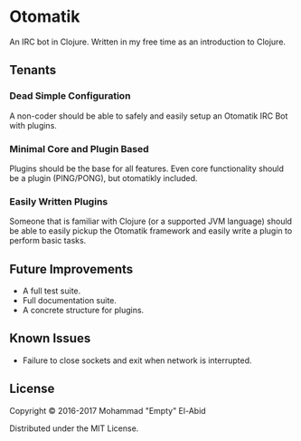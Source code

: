 # Otomatik

An IRC bot in Clojure. Written in my free time as an introduction to Clojure.

## Tenants

### Dead Simple Configuration
A non-coder should be able to safely and easily setup an
Otomatik IRC Bot with plugins.

### Minimal Core and Plugin Based
Plugins should be the base for all features. Even core
functionality should be a plugin (PING/PONG), but otomatikly included.

### Easily Written Plugins
Someone that is familiar with Clojure (or a supported JVM language)
should be able to easily pickup the Otomatik framework and easily
write a plugin to perform basic tasks.

## Future Improvements

* A full test suite.
* Full documentation suite.
* A concrete structure for plugins.

## Known Issues

* Failure to close sockets and exit when network is interrupted.

## License

Copyright © 2016-2017 Mohammad "Empty" El-Abid

Distributed under the MIT License.
